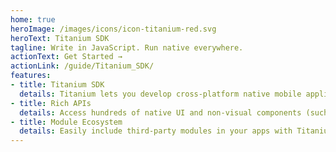 ```yaml
---
home: true
heroImage: /images/icons/icon-titanium-red.svg
heroText: Titanium SDK
tagline: Write in JavaScript. Run native everywhere.
actionText: Get Started →
actionLink: /guide/Titanium_SDK/
features:
- title: Titanium SDK
  details: Titanium lets you develop cross-platform native mobile applications and build great mobile experiences using JavaScript.
- title: Rich APIs
  details: Access hundreds of native UI and non-visual components (such as networks and media APIs) within your application.
- title: Module Ecosystem
  details: Easily include third-party modules in your apps with Titanium's wide selection of community modules and premium support integrations.
---
```

